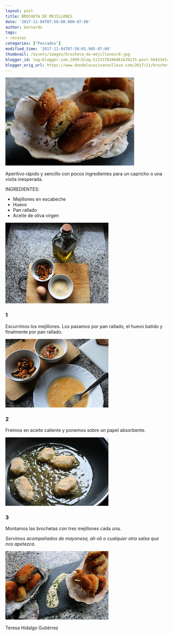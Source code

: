 ```yaml
---
layout: post
title: BROCHETA DE MEJILLONES
date: '2017-11-04T07:58:00.000-07:00'
author: bernardo
tags:
- recetas
categories: ["Pescados"]
modified_time: '2017-11-04T07:58:01.905-07:00'
thumbnail: /assets/images/brocheta-de-mejillones/0.jpg
blogger_id: tag:blogger.com,1999:blog-5113370346961639215.post-5643341479122507768
blogger_orig_url: https://www.dondelacocinanoslleve.com/2017/11/brocheta-de-mejillones.html
---
```


![](/assets/images/brocheta-de-mejillones/0.jpg)

  
Aperitivo rápido y sencillo con pocos ingredientes para un capricho o una visita inesperada.  

INGREDIENTES:
* Mejillones en escabeche 
* Huevo
* Pan rallado
* Aceite de oliva virgen  

![](/assets/images/brocheta-de-mejillones/1.jpg)

  

### 1

Escurrimos los mejillones. Los pasamos por pan rallado, el huevo batido y finalmente por pan rallado.  

![](/assets/images/brocheta-de-mejillones/2.jpg)

  

### 2

Freímos en aceite caliente y ponemos sobre un papel absorbente.  
  

![](/assets/images/brocheta-de-mejillones/3.jpg)

  

### 3

Montamos las brochetas con tres mejillones cada una.  
  
_Servimos acompañados de mayonesa, ali-oli o cualquier otra salsa que nos apetezca._

![](/assets/images/brocheta-de-mejillones/4.jpg)

  
  
Teresa Hidalgo Gutiérrez
